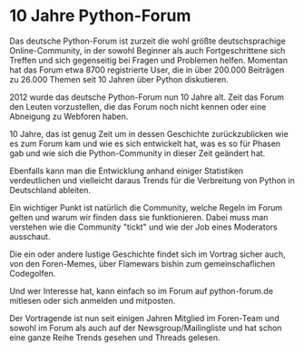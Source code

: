 10 Jahre Python-Forum
=====================

Das deutsche Python-Forum ist zurzeit die wohl größte deutschsprachige
Online-Community, in der sowohl Beginner als auch Fortgeschrittene sich Treffen
und sich gegenseitig bei Fragen und Problemen helfen. Momentan hat das Forum
etwa 8700 registrierte User, die in über 200.000 Beiträgen zu 26.000 Themen
seit 10 Jahren über Python diskutieren.

2012 wurde das deutsche Python-Forum nun 10 Jahre alt. Zeit das Forum den
Leuten vorzustellen, die das Forum noch nicht kennen oder eine Abneigung zu
Webforen haben.

10 Jahre, das ist genug Zeit um in dessen Geschichte zurückzublicken wie es zum
Forum kam und wie es sich entwickelt hat, was es so für Phasen gab und wie sich
die Python-Community in dieser Zeit geändert hat.

Ebenfalls kann man die Entwicklung anhand einiger Statistiken verdeutlichen und
vielleicht daraus Trends für die Verbreitung von Python in Deutschland
ableiten.

Ein wichtiger Punkt ist natürlich die Community, welche Regeln im Forum gelten
und warum wir finden dass sie funktionieren. Dabei muss man verstehen wie die
Community "tickt" und wie der Job eines Moderators ausschaut.

Die ein oder andere lustige Geschichte findet sich im Vortrag sicher auch, von
den Foren-Memes, über Flamewars bishin zum gemeinschaflichen Codegolfen.

Und wer Interesse hat, kann einfach so im Forum auf python-forum.de mitlesen
oder sich anmelden und mitposten.

Der Vortragende ist nun seit einigen Jahren Mitglied im Foren-Team und sowohl
im Forum als auch auf der Newsgroup/Mailingliste und hat schon eine ganze Reihe
Trends gesehen und Threads gelesen.
